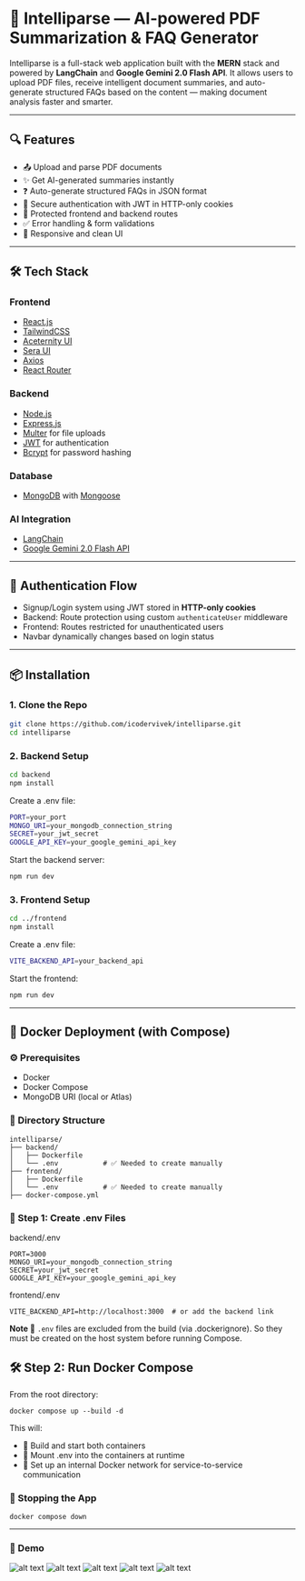 # 🚀 Intelliparse — AI-powered PDF Summarization & FAQ Generator

Intelliparse is a full-stack web application built with the **MERN** stack and powered by **LangChain** and **Google Gemini 2.0 Flash API**. It allows users to upload PDF files, receive intelligent document summaries, and auto-generate structured FAQs based on the content — making document analysis faster and smarter.

---

## 🔍 Features

- 📤 Upload and parse PDF documents
- ✨ Get AI-generated summaries instantly
- ❓ Auto-generate structured FAQs in JSON format
- 🔐 Secure authentication with JWT in HTTP-only cookies
- 🚫 Protected frontend and backend routes
- ✅ Error handling & form validations
- 🎨 Responsive and clean UI

---

## 🛠 Tech Stack

### Frontend
- [React.js](https://reactjs.org/)
- [TailwindCSS](https://tailwindcss.com/)
- [Aceternity UI](https://ui.aceternity.com/)
- [Sera UI](https://seraui.seraprogrammer.com/)
- [Axios](https://axios-http.com/)
- [React Router](https://reactrouter.com/)

### Backend
- [Node.js](https://nodejs.org/)
- [Express.js](https://expressjs.com/)
- [Multer](https://github.com/expressjs/multer) for file uploads
- [JWT](https://jwt.io/) for authentication
- [Bcrypt](https://github.com/kelektiv/node.bcrypt.js) for password hashing

### Database
- [MongoDB](https://www.mongodb.com/) with [Mongoose](https://mongoosejs.com/)

### AI Integration
- [LangChain](https://www.langchain.com/)
- [Google Gemini 2.0 Flash API](https://deepmind.google/technologies/gemini/)

---

## 🔐 Authentication Flow

- Signup/Login system using JWT stored in **HTTP-only cookies**
- Backend: Route protection using custom `authenticateUser` middleware
- Frontend: Routes restricted for unauthenticated users
- Navbar dynamically changes based on login status

---

## 📦 Installation

### 1. Clone the Repo

```bash
git clone https://github.com/icodervivek/intelliparse.git
cd intelliparse
```

### 2. Backend Setup

```bash
cd backend
npm install
```
Create a .env file:

```bash
PORT=your_port
MONGO_URI=your_mongodb_connection_string
SECRET=your_jwt_secret
GOOGLE_API_KEY=your_google_gemini_api_key
```
Start the backend server:

```bash
npm run dev
```
### 3. Frontend Setup

```bash
cd ../frontend
npm install
```
Create a .env file:

```bash
VITE_BACKEND_API=your_backend_api
```

Start the frontend:

```bash
npm run dev
```

---

## 🐳 Docker Deployment (with Compose)

### ⚙️ Prerequisites

- Docker
- Docker Compose
- MongoDB URI (local or Atlas)

### 📁 Directory Structure

```
intelliparse/
├── backend/
│   ├── Dockerfile
│   └── .env           # ✅ Needed to create manually
├── frontend/
│   ├── Dockerfile
│   └── .env           # ✅ Needed to create manually
├── docker-compose.yml
```

### 🧾 Step 1: Create .env Files

backend/.env

```
PORT=3000
MONGO_URI=your_mongodb_connection_string
SECRET=your_jwt_secret
GOOGLE_API_KEY=your_google_gemini_api_key
```

frontend/.env
```
VITE_BACKEND_API=http://localhost:3000  # or add the backend link
```

__Note 📝__   `.env` files are excluded from the build (via .dockerignore). So they must be created on the host system before running Compose.

## 🛠 Step 2: Run Docker Compose

From the root directory:

```
docker compose up --build -d
```

This will:

- 🐳 Build and start both containers
- 🔁 Mount .env into the containers at runtime
- 🔗 Set up an internal Docker network for service-to-service communication


### 🛑 Stopping the App

```
docker compose down
```
---

### 📸 Demo
![alt text](image.png)
![alt text](image-1.png)
![alt text](image-2.png)
![alt text](image-3.png)
![alt text](image-4.png)